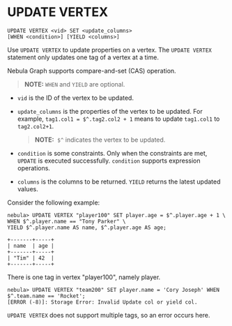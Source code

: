 # UPDATE VERTEX

```ngql
UPDATE VERTEX <vid> SET <update_columns>
[WHEN <condition>] [YIELD <columns>]
```

Use `UPDATE VERTEX` to update properties on a vertex. The `UPDATE VERTEX` statement only updates one tag of a vertex at a time.

Nebula Graph supports compare-and-set (CAS) operation.

> **NOTE:** `WHEN` and `YIELD` are optional.

- `vid` is the ID of the vertex to be updated.
- `update_columns` is the properties of the vertex to be updated. For example, `tag1.col1 = $^.tag2.col2 + 1` means to update `tag1.col1` to `tag2.col2+1`.

    > **NOTE:**  `$^` indicates the vertex to be updated.

- `condition` is some constraints. Only when the constraints are met, `UPDATE` is executed successfully. `condition` supports expression operations.
- `columns` is the columns to be returned. `YIELD` returns the latest updated values.

Consider the following example:

```ngql
nebula> UPDATE VERTEX "player100" SET player.age = $^.player.age + 1 \
WHEN $^.player.name == "Tony Parker" \
YIELD $^.player.name AS name, $^.player.age AS age;

+-------+-----+
| name  | age |
+-------+-----+
| "Tim" | 42  |
+-------+-----+
```

There is one tag in vertex "player100", namely player.

```ngql
nebula> UPDATE VERTEX "team200" SET player.name = 'Cory Joseph' WHEN $^.team.name == 'Rocket';
[ERROR (-8)]: Storage Error: Invalid Update col or yield col.
```

`UPDATE VERTEX` does not support multiple tags, so an error occurs here.
